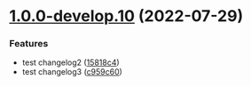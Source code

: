 # [1.0.0-develop.10](https://github.com/ravithinknyx/test/compare/v1.0.0-develop.9...v1.0.0-develop.10) (2022-07-29)


### Features

* test changelog2 ([15818c4](https://github.com/ravithinknyx/test/commit/15818c42eda5ec3896c5c3d432a4a15cc763e537))
* test changelog3 ([c959c60](https://github.com/ravithinknyx/test/commit/c959c608e299c606d7ea33d0d5f2b649493441cd))
